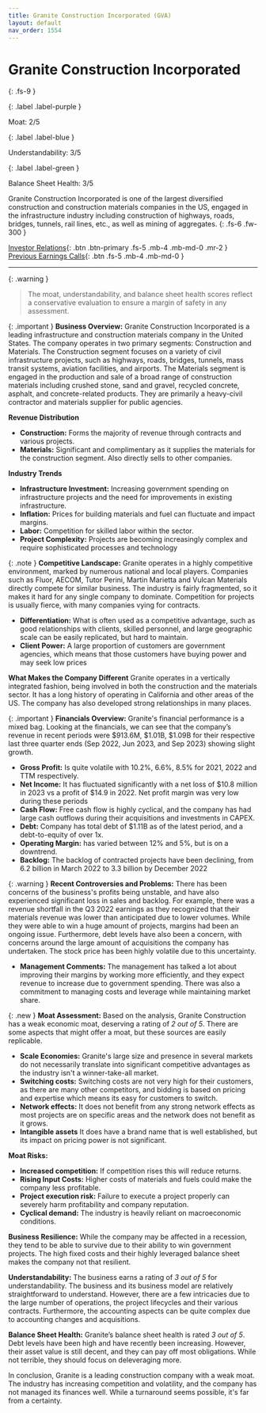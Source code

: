 ```yaml
---
title: Granite Construction Incorporated (GVA)
layout: default
nav_order: 1554
---
```


# Granite Construction Incorporated
{: .fs-9 }

{: .label .label-purple }

Moat: 2/5

{: .label .label-blue }

Understandability: 3/5

{: .label .label-green }

Balance Sheet Health: 3/5

Granite Construction Incorporated is one of the largest diversified construction and construction materials companies in the US, engaged in the infrastructure industry including construction of highways, roads, bridges, tunnels, rail lines, etc., as well as mining of aggregates.
{: .fs-6 .fw-300 }

[Investor Relations](https://www.google.com/search?q=GVA+investor+relations){: .btn .btn-primary .fs-5 .mb-4 .mb-md-0 .mr-2 }
[Previous Earnings Calls](https://discountingcashflows.com/company/GVA/transcripts/){: .btn .fs-5 .mb-4 .mb-md-0 }

---

{: .warning }
>The moat, understandability, and balance sheet health scores reflect a conservative evaluation to ensure a margin of safety in any assessment.



{: .important }
**Business Overview:**
Granite Construction Incorporated is a leading infrastructure and construction materials company in the United States. The company operates in two primary segments: Construction and Materials. The Construction segment focuses on a variety of civil infrastructure projects, such as highways, roads, bridges, tunnels, mass transit systems, aviation facilities, and airports. The Materials segment is engaged in the production and sale of a broad range of construction materials including crushed stone, sand and gravel, recycled concrete, asphalt, and concrete-related products. They are primarily a heavy-civil contractor and materials supplier for public agencies. 

**Revenue Distribution**
*   **Construction:** Forms the majority of revenue through contracts and various projects. 
*   **Materials:** Significant and complimentary as it supplies the materials for the construction segment. Also directly sells to other companies.

**Industry Trends**
*   **Infrastructure Investment:** Increasing government spending on infrastructure projects and the need for improvements in existing infrastructure. 
*   **Inflation:** Prices for building materials and fuel can fluctuate and impact margins.
*   **Labor:** Competition for skilled labor within the sector. 
*   **Project Complexity:** Projects are becoming increasingly complex and require sophisticated processes and technology

{: .note }
**Competitive Landscape:**
Granite operates in a highly competitive environment, marked by numerous national and local players.  Companies such as Fluor, AECOM, Tutor Perini, Martin Marietta and Vulcan Materials directly compete for similar business. The industry is fairly fragmented, so it makes it hard for any single company to dominate. Competition for projects is usually fierce, with many companies vying for contracts.
* **Differentiation:** What is often used as a competitive advantage, such as good relationships with clients, skilled personnel, and large geographic scale can be easily replicated, but hard to maintain.
* **Client Power:** A large proportion of customers are government agencies, which means that those customers have buying power and may seek low prices

**What Makes the Company Different**
Granite operates in a vertically integrated fashion, being involved in both the construction and the materials sector. It has a long history of operating in California and other areas of the US. The company has also developed strong relationships in many places.

{: .important }
**Financials Overview:**
Granite's financial performance is a mixed bag. Looking at the financials, we can see that the company’s revenue in recent periods were $913.6M, $1.01B, $1.09B for their respective last three quarter ends (Sep 2022, Jun 2023, and Sep 2023) showing slight growth.
*   **Gross Profit:** Is quite volatile with 10.2%, 6.6%, 8.5% for 2021, 2022 and TTM respectively.
*   **Net Income:** It has fluctuated significantly with a net loss of $10.8 million in 2023 vs a profit of $14.9 in 2022. Net profit margin was very low during these periods
*   **Cash Flow:** Free cash flow is highly cyclical, and the company has had large cash outflows during their acquisitions and investments in CAPEX.
*   **Debt:** Company has total debt of $1.11B as of the latest period, and a debt-to-equity of over 1x.
*   **Operating Margin:** has varied between 12% and 5%, but is on a downtrend.
*   **Backlog:** The backlog of contracted projects have been declining, from 6.2 billion in March 2022 to 3.3 billion by December 2022

{: .warning }
**Recent Controversies and Problems:**
There has been concerns of the business's profits being unstable, and have also experienced significant loss in sales and backlog. For example, there was a revenue shortfall in the Q3 2022 earnings as they recognized that their materials revenue was lower than anticipated due to lower volumes. While they were able to win a huge amount of projects, margins had been an ongoing issue. Furthermore, debt levels have also been a concern, with concerns around the large amount of acquisitions the company has undertaken. The stock price has been highly volatile due to this uncertainty.
*   **Management Comments:** The management has talked a lot about improving their margins by working more efficiently, and they expect revenue to increase due to government spending. There was also a commitment to managing costs and leverage while maintaining market share.

{: .new }
**Moat Assessment:**
Based on the analysis, Granite Construction has a weak economic moat, deserving a rating of *2 out of 5*. There are some aspects that might offer a moat, but these sources are easily replicable. 
*  **Scale Economies:** Granite's large size and presence in several markets do not necessarily translate into significant competitive advantages as the industry isn't a winner-take-all market. 
* **Switching costs:** Switching costs are not very high for their customers, as there are many other competitors, and bidding is based on pricing and expertise which means its easy for customers to switch. 
*  **Network effects:** It does not benefit from any strong network effects as most projects are on specific areas and the network does not benefit as it grows.
*  **Intangible assets** It does have a brand name that is well established, but its impact on pricing power is not significant.

**Moat Risks:**
*   **Increased competition:** If competition rises this will reduce returns.
*   **Rising Input Costs:** Higher costs of materials and fuels could make the company less profitable.
*   **Project execution risk:** Failure to execute a project properly can severely harm profitability and company reputation.
*  **Cyclical demand:** The industry is heavily reliant on macroeconomic conditions.

**Business Resilience:**
While the company may be affected in a recession, they tend to be able to survive due to their ability to win government projects. The high fixed costs and their highly leveraged balance sheet makes the company not that resilient.

**Understandability:**
The business earns a rating of *3 out of 5* for understandability. The business and its business model are relatively straightforward to understand. However, there are a few intricacies due to the large number of operations, the project lifecycles and their various contracts. Furthermore, the accounting aspects can be quite complex due to accounting changes and acquisitions. 

**Balance Sheet Health:**
Granite’s balance sheet health is rated *3 out of 5*. Debt levels have been high and have recently been increasing. However, their asset value is still decent, and they can pay off most obligations. While not terrible, they should focus on deleveraging more.

In conclusion, Granite is a leading construction company with a weak moat. The industry has increasing competition and volatility, and the company has not managed its finances well. While a turnaround seems possible, it's far from a certainty.
